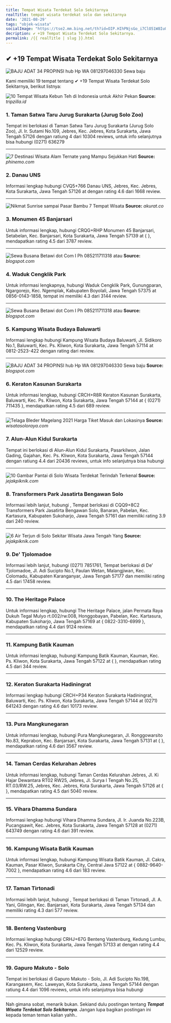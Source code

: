 ```yaml
---
title: Tempat Wisata Terdekat Solo Sekitarnya
realTitle: tempat wisata terdekat solo dan sekitarnya
date: '2021-08-29'
tags: "objek-wisata"
socialImage: "https://tse2.mm.bing.net/th?id=OIP.HIhPNjsGo_i7ClO51W8IuQHaJQ&amp;pid=15.1"
decription: ✔ +19 Tempat Wisata Terdekat Solo Sekitarnya.
permalink: /{{ realTitle | slug }}.html
---
```


## ✔ +19 Tempat Wisata Terdekat Solo Sekitarnya

![BAJU ADAT 34 PROPINSI hub Hp  WA 081297046330 Sewa baju ](https://1.bp.blogspot.com/-3e8dq1y2cAM/XsCU-QpJapI/AAAAAAAAi7s/AE88g-gqdvUpx86nbIQJplJH-vVbmmNVQCLcBGAsYHQ/s640/IMG-20200517-WA0009.jpg)



Kami memiliki 19 tempat tentang ✔ +19 Tempat Wisata Terdekat Solo Sekitarnya, berikut listnya:



![10 Tempat Wisata Kebun Teh di Indonesia untuk Akhir Pekan ](https://tse2.mm.bing.net/th?id=OIP.xMJ6WdqGd81mU-qG7PWCKAHaHi&amp;pid=15.1)
**Source:** _tripzilla.id_


### 1. Taman Satwa Taru Jurug Surakarta (Jurug Solo Zoo)



Tempat ini berlokasi di Taman Satwa Taru Jurug Surakarta (Jurug Solo Zoo), Jl. Ir. Sutami No.109, Jebres, Kec. Jebres, Kota Surakarta, Jawa Tengah 57126 dengan ratiung 4 dari 10304 reviews, untuk info selanjutnya bisa hubungi (0271) 636279

---


![7 Destinasi Wisata Alam Ternate yang Mampu Sejukkan Hati](https://tse1.mm.bing.net/th?id=OIP.TyoQ0QbxtxwS4M-7rW6IJwHaFj&amp;pid=15.1)
**Source:** _phinemo.com_


### 2. Danau UNS



Informasi lengkap hubungi CVQ5+766 Danau UNS, Jebres, Kec. Jebres, Kota Surakarta, Jawa Tengah 57126 at  dengan rating 4.6 dari 1668 review.

---


![Nikmat Sunrise sampai Pasar Bambu 7 Tempat Wisata ](https://tse3.mm.bing.net/th?id=OIP.H9W0FONrdVyXYpRO-P2u_gHaE8&amp;pid=15.1)
**Source:** _akurat.co_


### 3. Monumen 45 Banjarsari



Untuk informasi lengkap, hubungi CRQG+RHP Monumen 45 Banjarsari, Setabelan, Kec. Banjarsari, Kota Surakarta, Jawa Tengah 57139 at {  }, mendapatkan rating 4.5 dari 3787 review.

---


![Sewa Busana Betawi dot Com I Ph 085211711318 atau ](https://tse1.mm.bing.net/th?id=OIP.Cqq6rz_M3w5LStJEzevPqAAAAA&amp;pid=15.1)
**Source:** _blogspot.com_


### 4. Waduk Cengklik Park



Untuk informasi lengkapnya, hubungi Waduk Cengklik Park, Gunungparan, Ngargorejo, Kec. Ngemplak, Kabupaten Boyolali, Jawa Tengah 57375 at 0856-0143-1858, tempat ini memiliki 4.3 dari 3144 review.

---


![Sewa Busana Betawi dot Com I Ph 085211711318 atau ](https://tse2.mm.bing.net/th?id=OIP.e4yE8Y0Y7ewcd-FvKQfvQQHaGe&amp;pid=15.1)
**Source:** _blogspot.com_


### 5. Kampung Wisata Budaya Baluwarti



Informasi lengkap hubungi Kampung Wisata Budaya Baluwarti, Jl. Sidikoro No.1, Baluwarti, Kec. Ps. Kliwon, Kota Surakarta, Jawa Tengah 57114 at 0812-2523-422 dengan rating  dari  review.

---


![BAJU ADAT 34 PROPINSI hub Hp  WA 081297046330 Sewa baju ](https://tse2.mm.bing.net/th?id=OIP.qexUkOsxvfvYwHyapBhxcgHaD4&amp;pid=15.1)
**Source:** _blogspot.com_


### 6. Keraton Kasunan Surakarta



Untuk informasi lengkap, hubungi CRCH+R8R Keraton Kasunan Surakarta, Baluwarti, Kec. Ps. Kliwon, Kota Surakarta, Jawa Tengah 57144 at { (0271) 711435 }, mendapatkan rating 4.5 dari 689 review.

---


![Telaga Bleder Magelang 2021 Harga Tiket Masuk dan Lokasinya](https://tse4.mm.bing.net/th?id=OIP.6DG9oq1RocR4CVf_qL8XywHaFy&amp;pid=15.1)
**Source:** _wisatasoloraya.com_


### 7. Alun-Alun Kidul Surakarta



Tempat ini berlokasi di Alun-Alun Kidul Surakarta, Pasarkilwon, Jalan Gading, Gajahan, Kec. Ps. Kliwon, Kota Surakarta, Jawa Tengah 57144 dengan ratiung 4.4 dari 20436 reviews, untuk info selanjutnya bisa hubungi 

---


![10 Gambar Pantai di Solo Wisata Terdekat Terindah Terkenal ](https://tse4.mm.bing.net/th?id=OIP.OfzruoDe9OgthqO8wCwqYgHaEd&amp;pid=15.1)
**Source:** _jejakpiknik.com_


### 8. Transformers Park Jasatirta Bengawan Solo



Informasi lebih lanjut, hubungi , Tempat berlokasi di CQQ9+8C2 Transformers Park Jasatirta Bengawan Solo, Banaran, Pabelan, Kec. Kartasura, Kabupaten Sukoharjo, Jawa Tengah 57161 dan memiliki rating 3.9 dari 240 review.

---


![6 Air Terjun di Solo Sekitar Wisata Jawa Tengah Yang ](https://tse3.mm.bing.net/th?id=OIP.fVtU8NesuJEDdWsFbocwQgHaEd&amp;pid=15.1)
**Source:** _jejakpiknik.com_


### 9. De&#039; Tjolomadoe



Informasi lebih lanjut, hubungi (0271) 7851761, Tempat berlokasi di De&#039; Tjolomadoe, Jl. Adi Sucipto No.1, Paulan Wetan, Malangjiwan, Kec. Colomadu, Kabupaten Karanganyar, Jawa Tengah 57177 dan memiliki rating 4.5 dari 17458 review.

---


### 10. The Heritage Palace



Untuk informasi lengkap, hubungi The Heritage Palace, jalan Permata Raya Dukuh Tegal Mulyo rt.002/rw.008, Honggobayan, Pabelan, Kec. Kartasura, Kabupaten Sukoharjo, Jawa Tengah 57169 at { 0822-3310-6999 }, mendapatkan rating 4.4 dari 9124 review.

---


### 11. Kampung Batik Kauman



Untuk informasi lengkap, hubungi Kampung Batik Kauman, Kauman, Kec. Ps. Kliwon, Kota Surakarta, Jawa Tengah 57122 at {  }, mendapatkan rating 4.5 dari 344 review.

---


### 12. Keraton Surakarta Hadiningrat



Informasi lengkap hubungi CRCH+P34 Keraton Surakarta Hadiningrat, Baluwarti, Kec. Ps. Kliwon, Kota Surakarta, Jawa Tengah 57144 at (0271) 641243 dengan rating 4.6 dari 10173 review.

---


### 13. Pura Mangkunegaran



Untuk informasi lengkap, hubungi Pura Mangkunegaran, Jl. Ronggowarsito No.83, Keprabon, Kec. Banjarsari, Kota Surakarta, Jawa Tengah 57131 at {  }, mendapatkan rating 4.6 dari 3567 review.

---


### 14. Taman Cerdas Kelurahan Jebres



Untuk informasi lengkap, hubungi Taman Cerdas Kelurahan Jebres, Jl. Ki Hajar Dewantara RT02 RW25, Jebres, Jl. Surya I Tengah No.25, RT.03/RW.25, Jebres, Kec. Jebres, Kota Surakarta, Jawa Tengah 57126 at {  }, mendapatkan rating 4.5 dari 5040 review.

---


### 15. Vihara Dhamma Sundara



Informasi lengkap hubungi Vihara Dhamma Sundara, Jl. Ir. Juanda No.223B, Pucangsawit, Kec. Jebres, Kota Surakarta, Jawa Tengah 57128 at (0271) 643749 dengan rating 4.6 dari 391 review.

---


### 16. Kampung Wisata Batik Kauman



Untuk informasi lengkap, hubungi Kampung Wisata Batik Kauman, Jl. Cakra, Kauman, Pasar Kliwon, Surakarta City, Central Java 57122 at { 0882-9640-7002 }, mendapatkan rating 4.6 dari 183 review.

---


### 17. Taman Tirtonadi



Informasi lebih lanjut, hubungi , Tempat berlokasi di Taman Tirtonadi, Jl. A. Yani, Gilingan, Kec. Banjarsari, Kota Surakarta, Jawa Tengah 57134 dan memiliki rating 4.3 dari 577 review.

---


### 18. Benteng Vastenburg



Informasi lengkap hubungi CRHJ+67G Benteng Vastenburg, Kedung Lumbu, Kec. Ps. Kliwon, Kota Surakarta, Jawa Tengah 57133 at  dengan rating 4.4 dari 12529 review.

---


### 19. Gapuro Makuto - Solo



Tempat ini berlokasi di Gapuro Makuto - Solo, Jl. Adi Sucipto No.198, Karangasem, Kec. Laweyan, Kota Surakarta, Jawa Tengah 57144 dengan ratiung 4.4 dari 1096 reviews, untuk info selanjutnya bisa hubungi 

---









Nah gimana sobat, menarik bukan. Sekiand dulu postingan tentang ***Tempat Wisata Terdekat Solo Sekitarnya***. Jangan lupa bagikan postingan ini kepada teman teman kalian yahh..
